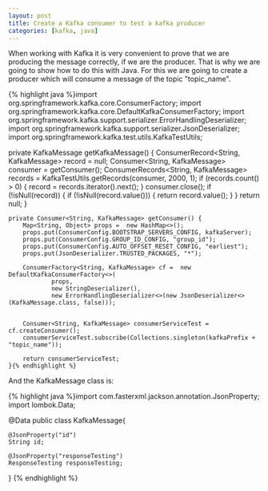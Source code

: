 ```yaml
---
layout: post
title: Create a Kafka consumer to test a kafka producer
categories: [kafka, java]
---
```


When working with Kafka it is very convenient to prove that we are producing the message correctly, if we are the producer.  That is why we are going to show how to do this with Java. For this we are going to create a producer which will consume a message of the topic "topic_name".


{% highlight java %}import org.springframework.kafka.core.ConsumerFactory;
import org.springframework.kafka.core.DefaultKafkaConsumerFactory;
import org.springframework.kafka.support.serializer.ErrorHandlingDeserializer;
import org.springframework.kafka.support.serializer.JsonDeserializer;
import org.springframework.kafka.test.utils.KafkaTestUtils;

private KafkaMessage getKafkaMessage() {
        ConsumerRecord<String, KafkaMessage> record = null;
        Consumer<String, KafkaMessage> consumer = getConsumer();
        ConsumerRecords<String, KafkaMessage> records = KafkaTestUtils.getRecords(consumer, 2000, 1);
        if (records.count() > 0) {
            record = records.iterator().next();
        }
        consumer.close();
        if (!isNull(record)) {
            if (!isNull(record.value())) {
                return record.value();
            }
        }
        return null;
    }

    private Consumer<String, KafkaMessage> getConsumer() {
        Map<String, Object> props =  new HashMap<>();
        props.put(ConsumerConfig.BOOTSTRAP_SERVERS_CONFIG, kafkaServer);
        props.put(ConsumerConfig.GROUP_ID_CONFIG, "group_id");
        props.put(ConsumerConfig.AUTO_OFFSET_RESET_CONFIG, "earliest");
        props.put(JsonDeserializer.TRUSTED_PACKAGES, "*");

        ConsumerFactory<String, KafkaMessage> cf =  new DefaultKafkaConsumerFactory<>(
                props,
                new StringDeserializer(),
                new ErrorHandlingDeserializer<>(new JsonDeserializer<>(KafkaMessage.class, false)));


        Consumer<String, KafkaMessage> consumerServiceTest = cf.createConsumer();
        consumerServiceTest.subscribe(Collections.singleton(kafkaPrefix + "topic_name"));

        return consumerServiceTest;
    }{% endhighlight %}
And the KafkaMessage class is:
    
{% highlight java %}import com.fasterxml.jackson.annotation.JsonProperty;
import lombok.Data;

@Data
public class KafkaMessage{

    @JsonProperty("id")
    String id;

    @JsonProperty("responseTesting")
    ResponseTesting responseTesting;

} {% endhighlight %}
    
